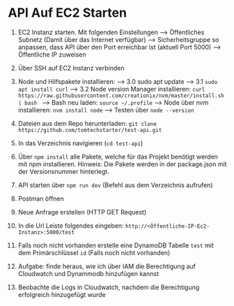 # API Auf EC2 Starten

1. EC2 Instanz starten. Mit folgenden Einstellungen
   --> Öffentliches Subnetz (Damit über das Internet verfügbar)
   --> Sicherheitsgruppe so anpassen, dass API über den Port erreichbar ist (aktuell Port 5000)
   --> Öffentliche IP zuweisen
2. Über SSH auf EC2 Instanz verbinden 
3. Node und Hilfspakete installieren:
    --> 3.0 sudo apt update
    --> 3.1 `sudo apt install curl`
    --> 3.2 Node version Manager installieren: `curl https://raw.githubusercontent.com/creationix/nvm/master/install.sh | bash `
    --> Bash neu laden: `source ~/.profile`
    --> Node über nvm installieren: `nvm install node`
    --> Testen über `node --version`

4. Dateien aus dem Repo herunterladen: `git clone https://github.com/tomtechstarter/test-api.git`
5. In das Verzeichnis navigieren (`cd test-api`)
6. Über `npm install` alle Pakete, welche für das Projekt benötigt werden mit npm installieren. 
Hinweis: Die Pakete werden in der package.json mit der Versionsnummer hinterlegt.
7. API starten über `npm run dev` (Befehl aus dem Verzeichnis aufrufen)
8. Postman öffnen
9. Neue Anfrage erstellen (HTTP GET Request)
10. In die Url Leiste folgendes eingeben: `http://<Öffentliche-IP-Ec2-Instanz>:5000/test`
11. Falls noch nicht vorhanden erstelle eine DynamoDB Tabelle `test` mit dem Primärschlüssel `id`
(Falls noch nicht vorhanden)
12. Aufgabe: finde heraus, wie ich über IAM die Berechtigung auf Cloudwatch und Dynammodb hinzufügen kannst
13. Beobachte die Logs in Cloudwatch, nachdem die Berechtigung erfolgreich hinzugefügt wurde
